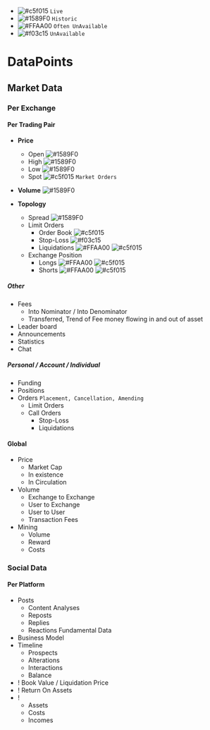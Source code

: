 - ![#c5f015](https://placehold.it/15/c5f015/000000?text=+) `Live`
- ![#1589F0](https://placehold.it/15/1589F0/000000?text=+) `Historic`
- ![#FFAA00](https://placehold.it/15/FFAA00/000000?text=+) `Often UnAvailable`
- ![#f03c15](https://placehold.it/15/f03c15/000000?text=+) `UnAvailable`

# DataPoints
## Market Data
### Per Exchange
#### Per Trading Pair
- **Price**
  - Open ![#1589F0](https://placehold.it/15/1589F0/000000?text=+)
  -	High ![#1589F0](https://placehold.it/15/1589F0/000000?text=+)
  -	Low ![#1589F0](https://placehold.it/15/1589F0/000000?text=+)
  -	Spot ![#c5f015](https://placehold.it/15/c5f015/000000?text=+) ```Market Orders``` 

- **Volume** ![#1589F0](https://placehold.it/15/1589F0/000000?text=+)

- **Topology**
  - Spread ![#1589F0](https://placehold.it/15/1589F0/000000?text=+)
  - Limit Orders
    - Order Book ![#c5f015](https://placehold.it/15/c5f015/000000?text=+)
    - Stop-Loss ![#f03c15](https://placehold.it/15/f03c15/000000?text=+)
    - Liquidations ![#FFAA00](https://placehold.it/15/FFAA00/000000?text=+) ![#c5f015](https://placehold.it/15/c5f015/000000?text=+)
  - Exchange Position
    - Longs ![#FFAA00](https://placehold.it/15/FFAA00/000000?text=+) ![#c5f015](https://placehold.it/15/c5f015/000000?text=+)
    - Shorts ![#FFAA00](https://placehold.it/15/FFAA00/000000?text=+) ![#c5f015](https://placehold.it/15/c5f015/000000?text=+)
##### Other
- Fees
  - Into Nominator / Into Denominator
  - Transferred, Trend of Fee money flowing in and out of asset
- Leader board
- Announcements
- Statistics
- Chat                        
##### Personal / Account / Individual
- Funding
- Positions
- Orders ```Placement, Cancellation, Amending```
  - Limit Orders			
  - Call Orders
    - Stop-Loss
    - Liquidations
#### Global
- Price
  - Market Cap
  - In existence
  - In Circulation
- Volume
  - Exchange to Exchange
  - User to Exchange
  - User to User
  - Transaction Fees
- Mining
  - Volume
  - Reward
  - Costs

### Social Data
#### Per Platform
- Posts
  - Content Analyses
  - Reposts
  - Replies
  - Reactions
Fundamental Data
- Business Model
- Timeline
  - Prospects
  - Alterations
  - Interactions
  - Balance
- ! Book Value / Liquidation Price
- ! Return On Assets
- ! 
  - Assets
  - Costs
  - Incomes
